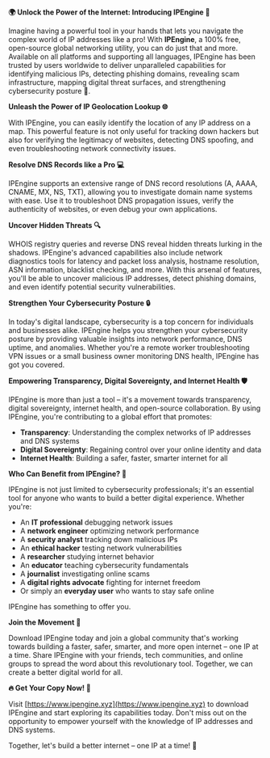 **🌍 Unlock the Power of the Internet: Introducing IPEngine 🚀**

Imagine having a powerful tool in your hands that lets you navigate the complex world of IP addresses like a pro! With **IPEngine**, a 100% free, open-source global networking utility, you can do just that and more. Available on all platforms and supporting all languages, IPEngine has been trusted by users worldwide to deliver unparalleled capabilities for identifying malicious IPs, detecting phishing domains, revealing scam infrastructure, mapping digital threat surfaces, and strengthening cybersecurity posture 🔐.

**Unleash the Power of IP Geolocation Lookup 🌐**

With IPEngine, you can easily identify the location of any IP address on a map. This powerful feature is not only useful for tracking down hackers but also for verifying the legitimacy of websites, detecting DNS spoofing, and even troubleshooting network connectivity issues.

**Resolve DNS Records like a Pro 💻**

IPEngine supports an extensive range of DNS record resolutions (A, AAAA, CNAME, MX, NS, TXT), allowing you to investigate domain name systems with ease. Use it to troubleshoot DNS propagation issues, verify the authenticity of websites, or even debug your own applications.

**Uncover Hidden Threats 🔍**

WHOIS registry queries and reverse DNS reveal hidden threats lurking in the shadows. IPEngine's advanced capabilities also include network diagnostics tools for latency and packet loss analysis, hostname resolution, ASN information, blacklist checking, and more. With this arsenal of features, you'll be able to uncover malicious IP addresses, detect phishing domains, and even identify potential security vulnerabilities.

**Strengthen Your Cybersecurity Posture 🔒**

In today's digital landscape, cybersecurity is a top concern for individuals and businesses alike. IPEngine helps you strengthen your cybersecurity posture by providing valuable insights into network performance, DNS uptime, and anomalies. Whether you're a remote worker troubleshooting VPN issues or a small business owner monitoring DNS health, IPEngine has got you covered.

**Empowering Transparency, Digital Sovereignty, and Internet Health 🛡️**

IPEngine is more than just a tool – it's a movement towards transparency, digital sovereignty, internet health, and open-source collaboration. By using IPEngine, you're contributing to a global effort that promotes:

* **Transparency**: Understanding the complex networks of IP addresses and DNS systems
* **Digital Sovereignty**: Regaining control over your online identity and data
* **Internet Health**: Building a safer, faster, smarter internet for all

**Who Can Benefit from IPEngine? 🌟**

IPEngine is not just limited to cybersecurity professionals; it's an essential tool for anyone who wants to build a better digital experience. Whether you're:

* An **IT professional** debugging network issues
* A **network engineer** optimizing network performance
* A **security analyst** tracking down malicious IPs
* An **ethical hacker** testing network vulnerabilities
* A **researcher** studying internet behavior
* An **educator** teaching cybersecurity fundamentals
* A **journalist** investigating online scams
* A **digital rights advocate** fighting for internet freedom
* Or simply an **everyday user** who wants to stay safe online

IPEngine has something to offer you.

**Join the Movement 🌟**

Download IPEngine today and join a global community that's working towards building a faster, safer, smarter, and more open internet – one IP at a time. Share IPEngine with your friends, tech communities, and online groups to spread the word about this revolutionary tool. Together, we can create a better digital world for all.

**🔥 Get Your Copy Now! 📡**

Visit [https://www.ipengine.xyz](https://www.ipengine.xyz) to download IPEngine and start exploring its capabilities today. Don't miss out on the opportunity to empower yourself with the knowledge of IP addresses and DNS systems.

Together, let's build a better internet – one IP at a time! 🚀